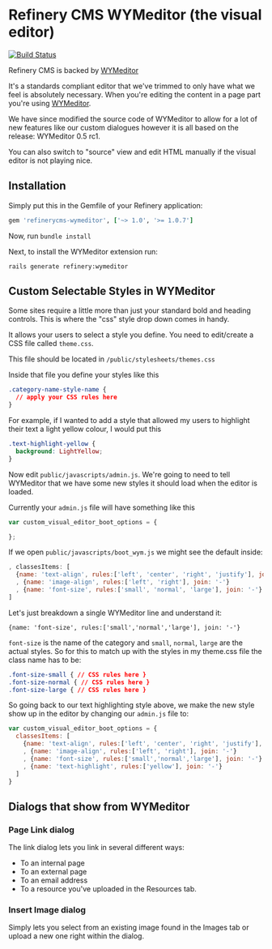 # Refinery CMS WYMeditor (the visual editor)

[![Build Status](https://travis-ci.org/parndt/refinerycms-wymeditor.svg?branch=master)](https://travis-ci.org/parndt/refinerycms-wymeditor)

Refinery CMS is backed by [WYMeditor](http://www.wymeditor.org/)

It's a standards compliant editor that we've trimmed to only have what we feel
is absolutely necessary. When you're editing the content in a page part you're
using [WYMeditor](http://www.wymeditor.org/).

We have since modified the source code of WYMeditor to allow for a lot of new
features like our custom dialogues however it is all based on the release: WYMeditor 0.5 rc1.

You can also switch to "source" view and edit HTML manually if the visual editor is not playing nice.


## Installation

Simply put this in the Gemfile of your Refinery application:

```ruby
gem 'refinerycms-wymeditor', ['~> 1.0', '>= 1.0.7']
```

Now, run `bundle install`

Next, to install the WYMeditor extension run:

    rails generate refinery:wymeditor


## Custom Selectable Styles in WYMeditor

Some sites require a little more than just your standard bold and heading controls.
This is where the "css" style drop down comes in handy.

It allows your users to select a style you define. You need to edit/create a CSS
file called `theme.css`.

This file should be located in `/public/stylesheets/themes.css`

Inside that file you define your styles like this

```css
.category-name-style-name {
  // apply your CSS rules here
}
```

For example, if I wanted to add a style that allowed my users to highlight their
text a light yellow colour, I would put this

```css
.text-highlight-yellow {
  background: LightYellow;
}
```

Now edit `public/javascripts/admin.js`. We're going to need to tell WYMeditor
that we have some new styles it should load when the editor is loaded.

Currently your ``admin.js`` file will have something like this

```js
var custom_visual_editor_boot_options = {

};
```

If we open `public/javascripts/boot_wym.js` we might see the default inside:

```js
, classesItems: [
  {name: 'text-align', rules:['left', 'center', 'right', 'justify'], join: '-'}
  , {name: 'image-align', rules:['left', 'right'], join: '-'}
  , {name: 'font-size', rules:['small', 'normal', 'large'], join: '-'}
]
```

Let's just breakdown a single WYMeditor line and understand it:

    {name: 'font-size', rules:['small','normal','large'], join: '-'}

`font-size` is the name of the category and `small`, `normal`, `large`
are the actual styles. So for this to match up with the styles in my theme.css
file the class name has to be:

```css
.font-size-small { // CSS rules here }
.font-size-normal { // CSS rules here }
.font-size-large { // CSS rules here }
```

So going back to our text highlighting style above, we make the new style show
up in the editor by changing our `admin.js` file to:

```js
var custom_visual_editor_boot_options = {
  classesItems: [
    {name: 'text-align', rules:['left', 'center', 'right', 'justify'], join: '-'}
    , {name: 'image-align', rules:['left', 'right'], join: '-'}
    , {name: 'font-size', rules:['small','normal','large'], join: '-'}
    , {name: 'text-highlight', rules:['yellow'], join: '-'}
  ]
}
```

## Dialogs that show from WYMeditor

### Page Link dialog

The link dialog lets you link in several different ways:

* To an internal page
* To an external page
* To an email address
* To a resource you've uploaded in the Resources tab.

### Insert Image dialog

Simply lets you select from an existing image found in the Images tab or upload
a new one right within the dialog.
